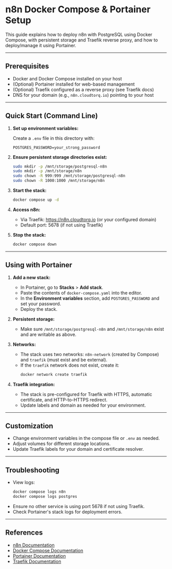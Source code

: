
# n8n Docker Compose & Portainer Setup

This guide explains how to deploy n8n with PostgreSQL using Docker Compose, with persistent storage and Traefik reverse proxy, and how to deploy/manage it using Portainer.

---

## Prerequisites

- Docker and Docker Compose installed on your host
- (Optional) Portainer installed for web-based management
- (Optional) Traefik configured as a reverse proxy (see Traefik docs)
- DNS for your domain (e.g., `n8n.cloudtorq.io`) pointing to your host

---

## Quick Start (Command Line)

1. **Set up environment variables:**

   Create a `.env` file in this directory with:
   ```env
   POSTGRES_PASSWORD=your_strong_password
   ```

2. **Ensure persistent storage directories exist:**
   ```bash
   sudo mkdir -p /mnt/storage/postgresql-n8n
   sudo mkdir -p /mnt/storage/n8n
   sudo chown -R 999:999 /mnt/storage/postgresql-n8n
   sudo chown -R 1000:1000 /mnt/storage/n8n
   ```

3. **Start the stack:**
   ```bash
   docker compose up -d
   ```

4. **Access n8n:**
   - Via Traefik: https://n8n.cloudtorq.io (or your configured domain)
   - Default port: 5678 (if not using Traefik)

5. **Stop the stack:**
   ```bash
   docker compose down
   ```

---

## Using with Portainer

1. **Add a new stack:**
   - In Portainer, go to **Stacks** > **Add stack**.
   - Paste the contents of `docker-compose.yaml` into the editor.
   - In the **Environment variables** section, add `POSTGRES_PASSWORD` and set your password.
   - Deploy the stack.

2. **Persistent storage:**
   - Make sure `/mnt/storage/postgresql-n8n` and `/mnt/storage/n8n` exist and are writable as above.

3. **Networks:**
   - The stack uses two networks: `n8n-network` (created by Compose) and `traefik` (must exist and be external).
   - If the `traefik` network does not exist, create it:
     ```bash
     docker network create traefik
     ```

4. **Traefik integration:**
   - The stack is pre-configured for Traefik with HTTPS, automatic certificate, and HTTP-to-HTTPS redirect.
   - Update labels and domain as needed for your environment.

---

## Customization

- Change environment variables in the compose file or `.env` as needed.
- Adjust volumes for different storage locations.
- Update Traefik labels for your domain and certificate resolver.

---

## Troubleshooting

- View logs:
  ```bash
  docker compose logs n8n
  docker compose logs postgres
  ```
- Ensure no other service is using port 5678 if not using Traefik.
- Check Portainer's stack logs for deployment errors.

---

## References

- [n8n Documentation](https://docs.n8n.io/)
- [Docker Compose Documentation](https://docs.docker.com/compose/)
- [Portainer Documentation](https://docs.portainer.io/)
- [Traefik Documentation](https://doc.traefik.io/traefik/)
